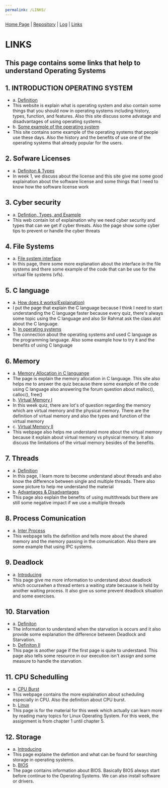 ```yaml
---
permalink: /LINKS/
---
```


[Home Page](index.md) | [Repository](https://github.com/reynaldi08/os212) | [Log](TXT/mylog.txt) | [Links](https://reynaldi08.github.io/os212/LINKS)

# LINKS
## This page contains some links that help to understand Operating Systems

## 1. INTRODUCTION OPERATING SYSTEM
  * a. [Definition](https://www.guru99.com/operating-system-tutorial.html)
  * This website is explain what is operating system and also contain some things that you should now in operating systems including history, types, function, and features. Also this site discuss some advatage and disadvantages of using operating systems.
  * b. [Some example of the operating system](https://edu.gcfglobal.org/en/computerbasics/understanding-operating-systems/1/)
  * This site contains some example of the operating systems that people use these days. Also the history and the benefits of use one of the operating systems that already popular for the users.
## 2. Sofware Licenses
  * a. [Definiton & Types](https://snyk.io/learn/what-is-a-software-license/)
  * In week 1, we discuss about the license and this site give me some good explaination about the software license and some things that I need to know how the software license work 
## 3. Cyber security
  * a. [Defintion, Types, and Example](https://www.kaspersky.com/resource-center/definitions/what-is-cyber-security)
  * This web contain lot of explaination why we need cyber security and types that can we get if cyber threats. Also the page show some cyber tips to prevent or handle the cyber threats
## 4. File Systems
  * a. [File system interface](https://www.netbsd.org/docs/internals/en/chap-file-system.html)
  * In this page, there some more explanation about the interface in the file systems and there some example of the code that can be use for the virtual file systems (vfs).
## 5. C language
  * a. [How does it works(Explaination)](https://www.programiz.com/c-programming)
  * I put the page that explain the C language because I think I need to start understanding the C language faster because every quiz, there's always some topic using the C language and also Sir Rahmat ask the class alot about the C language.
  * b. [In operating systems](https://www.guru99.com/c-programming-language.html#:~:text='C'%20language%20is%20widely%20used,using%20'C'%20programming%20language.)
  * The connection about the operating systems and used C language as the programming language. Also some example how to try it and the benefits of using C language
## 6. Memory
  * a. [Memory Allocation in C languange](https://www.geeksforgeeks.org/dynamic-memory-allocation-in-c-using-malloc-calloc-free-and-realloc/)
  * The page is explain the memory allocation in C language. This site also helps me to answer the quiz because there some example of the code using C language also answering the forum question about malloc(), calloc(), free()
  * b. [Virtual Memory I](http://www.mampirlah.com/teknik-informatika/pengertian-tujuan-dan-fungsi-virtual-memory.html)
  * In this week quiz, there are lot's of question regarding the memory which are virtual memory and the physical memory. There are the definition of virtual memory and also the types and function of the virtual memory
  * c. [Virtual Memory II](https://searchstorage.techtarget.com/definition/virtual-memory)
  * This webpage also helps me understand more about the virtual memory because it explain about virtual memory vs physical memory. It also discuss the limitations of the virtual memory besides of the benefits.
## 7. Threads
  * a. [Definition](https://www.cs.uic.edu/~jbell/CourseNotes/OperatingSystems/4_Threads.html)
  * In this page, I learn more to become understand about threads and also know the difference between single and multiple threads. There also some picture to help me understand the material
  * b. [Advantages & Disadvantages]( https://www.tutorialspoint.com/single-threaded-and-multi-threaded-processes#:~:text=Single%20threaded%20processes%20contain%20the,program%20at%20the%20same%20time.)
  * This page also explain the benefits of using multithreads but there are still some negative impact if we use a multiple threads
## 8. Process Comunication
  * a. [Inter Process](https://www.geeksforgeeks.org/inter-process-communication-ipc/)
  * This webpage tells the definition and tells more about the shared memory and the memory passing in the comunication. Also there are some example that using IPC systems.
## 9. Deadlock
  * a. [Introducing](https://www.geeksforgeeks.org/introduction-of-deadlock-in-operating-system/)
  * This page give me more information to understand about deadlock which occurswhen a thread enters a waiting state becauase is held by another waiting process. It also give us some prevent deadlock situation and some exercises.
## 10. Starvation
  * a. [Definiton](https://www.geeksforgeeks.org/difference-between-deadlock-and-starvation-in-os/#:~:text=Starvation%20is%20the%20problem%20that,from%20ever%20getting%20the%20CPU.)
  * The information to understand when the starvation is occurs and it also provide some explanation the difference between Deadlock and Starvation.
  * b. [Definiton II](https://www.educative.io/edpresso/what-is-a-starvation-problem-in-an-operating-system)
  * This page is another page if the first page is quite to understand. This page also tells some resource in our execution isn't assign and some measure to handle the starvation.
## 11. CPU Schedulling
 * a. [CPU Burst](https://www.fandimedia.com/2018/09/apa-maksud-core-dan-threads-pada.html)
 * This webpage contains the more explaination about scheduling especially in CPU. Also the definition about CPU burst.
 * b. [Linux](https://www.linuxfromscratch.org/lfs/view/11.0/chapter05/chapter05.html)
 * This page is for the material for this week which actually can learn more by reading many topics for Linux Operating System. For this week, the assignment is from chapter 1 until chapter 5.
## 12. Storage
 * a. [Introducing](https://www.techopedia.com/definition/1115/storage#:~:text=Storage%20is%20a%20mechanism%20that,documents%2C%20pictures%20and%20raw%20data.)
 * This page explaine the defintion and what can be found for searching storage in operating systems.
 * b. [BIOS](https://whatis.techtarget.com/definition/BIOS-basic-input-output-system#:~:text=BIOS%20(basic%20input%2Foutput%20system)%20is%20the%20program%20a,%2C%20keyboard%2C%20mouse%20and%20printer.)
 * The page contains information about BIOS. Basically BIOS always start before continue to the Operating Systems. We can also install software or drivers.
